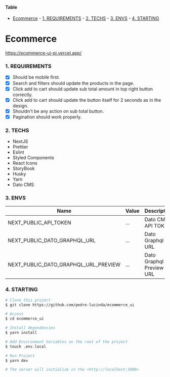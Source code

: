 #### Table

- [Ecommerce](#ecommerce) - [1. REQUIREMENTS](#1-requirements) - [2. TECHS](#2-techs) - [3. ENVS](#3-envs) - [4. STARTING](#4-starting)

# Ecommerce
https://ecommerce-ui-pi.vercel.app/

### 1. REQUIREMENTS

- [x] Should be mobile first.
- [x] Search and filters should update the products in the page.
- [x] Click add to cart should update sub total amount in top right button correctly.
- [x] Click add to cart should update the button itself for 2 seconds as in the design.
- [x] Shouldn't be any action on sub total button.
- [x] Pagination should work properly.

### 2. TECHS

- NextJS
- Prettier
- Eslint
- Styled Components
- React Icons
- StoryBook
- Husky
- Yarn
- Dato CMS

### 3. ENVS

| Name                                 | Value | Description              |
| ------------------------------------ | ----- | ------------------------ |
| NEXT_PUBLIC_API_TOKEN                | ...   | Dato CMS API TOKEN       |
| NEXT_PUBLIC_DATO_GRAPHQL_URL         | ...   | Dato Graphql URL         |
| NEXT_PUBLIC_DATO_GRAPHQL_URL_PREVIEW | ...   | Dato Graphql Preview URL |

### 4. STARTING

```bash
# Clone this project
$ git clone https://github.com/pedro-lucinda/ecommerce_ui

# Access
$ cd ecommerce_ui

# Install dependencies
$ yarn install

# Add Environment Variables on the root of the project
$ touch .env.local

# Run Project
$ yarn dev

# The server will initialize in the <http://localhost:3000>
```
